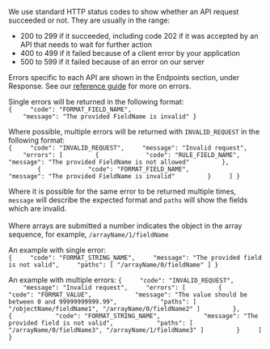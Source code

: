 We use standard HTTP status codes to show whether an API request succeeded or not. They are usually in the range:

- 200 to 299 if it succeeded, including code 202 if it was accepted by an API that needs to wait for further action
- 400 to 499 if it failed because of a client error by your application
- 500 to 599 if it failed because of an error on our server

Errors specific to each API are shown in the Endpoints section, under Response. See our [reference guide](https://developer.service.hmrc.gov.uk/api-documentation/docs/reference-guide#errors) for more on errors.

Single errors will be returned in the following format:<br>
  `{
      "code": "FORMAT_FIELD_NAME",
      "message": "The provided FieldName is invalid"
  }`

Where possible, multiple errors will be returned with `INVALID_REQUEST` in the following format:<br>
  `{
      "code": "INVALID_REQUEST",
      "message": "Invalid request",
      "errors": [
          {
              "code": "RULE_FIELD_NAME",
              "message": "The provided FieldName is not allowed"
          },
          {
              "code": "FORMAT_FIELD_NAME",
              "message": "The provided FieldName is invalid"
          }
      ]
  }`
  
Where it is possible for the same error to be returned multiple times, `message` will describe the expected format and `paths` will show the fields which are invalid.<br>
<br>
Where arrays are submitted a number indicates the object in the array sequence, for example, `/arrayName/1/fieldName`

An example with single error:  
   `{
      "code": "FORMAT_STRING_NAME",
      "message": "The provided field is not valid",
      "paths": [ "/arrayName/0/fieldName" ]
   }`

An example with multiple errors:
  `{
      "code": "INVALID_REQUEST",
      "message": "Invalid request",
      "errors": [
          {
             "code": "FORMAT_VALUE",
             "message": "The value should be between 0 and 99999999999.99",
             "paths": [ "/objectName/fieldName1", "/arrayName/0/fieldName2" ]
          },
          {
             "code": "FORMAT_STRING_NAME",
             "message": "The provided field is not valid",
             "paths": [ "/arrayName/0/fieldName3", "/arrayName/1/fieldName3" ]
          }
      ]
   }`